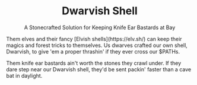 <div align="center">

# Dwarvish Shell
A Stonecrafted Solution for Keeping Knife Ear Bastards at Bay

</div>
Them elves and their fancy [Elvish shells](https://elv.sh/) can keep their magics and forest tricks to themselves. Us dwarves crafted our own shell, Dwarvish, to give 'em a proper thrashin' if they ever cross our $PATHs.

Them knife ear bastards ain't worth the stones they crawl under. If they dare step near our Dwarvish shell, they'd be sent packin' faster than a cave bat in daylight.
